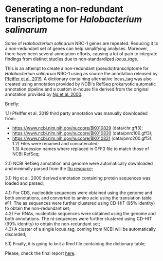 # Generating a non-redundant transcriptome for _Halobacterium salinarum_

Some of _Halobacterium salinarum_ NRC-1 genes are repeated. Reducing it to a non-redundant set of genes can help simplifying analyses. Moreover, there have been several annotation efforts, causing a lot of pain to integrate findings from distinct studies due to non-standardized _locus_tags_.

This is an attempt to create a non-redundant (pseudo)transcriptome for _Halobacterium salinarum_ NRC-1 using as source the annotation released by [Pfeiffer et al. 2019](https://www.ncbi.nlm.nih.gov/pmc/articles/PMC6624760/). A dictionary containing alternative locus_tag was also created using annotation provided by NCBI's RefSeq prokaryotic automatic annotation pipeline and a custom in-house file derived from the original annotation provided by [Ng et al. 2000](https://www.ncbi.nlm.nih.gov/pmc/articles/PMC17314/).

Briefly:  

1.1) Pfeiffer et al. 2019 third party annotation was manually downloaded from:  
  * https://www.ncbi.nlm.nih.gov/nuccore/BK010829 (data/chr.gff3);
  * https://www.ncbi.nlm.nih.gov/nuccore/BK010830 (data/pnrc100.gff3);
  * https://www.ncbi.nlm.nih.gov/nuccore/BK010831 (data/pnrc200.gff3).  
1.2) Files were renamed and concatenated;  
1.3) Accession names where replaced in GFF3 file to match those of NCBI RefSeq;  

2.1) NCBI RefSeq annotation and genome were automatically downloaded and minimally parsed from the [ftp resource](https://ftp.ncbi.nlm.nih.gov/genomes/all/GCF/000/006/805/GCF_000006805.1_ASM680v1/);  

3.1) Ng et al. 2000 derived annotation containing protein sequences was loaded and parsed;  

4.1) For CDS, nucleotide sequences were obtained using the genome and both annotations, and converted to amino acid using the translation table #11. The aa sequences were further clustered using CD-HIT (95% identity) to obtain the non-redundant set;  
4.2) For RNAs, nucleotide sequences were obtained using the genome and both annotations. The nt sequences were further clustered using CD-HIT (99% identity) to obtain the non-redundant set;  
4.3) A cluster of a single locus_tag, coming from NCBI will be automatically discarded;  

5.1) Finally, it is going to knit a Rmd file containing the dictionary table;  

Please, check the final report [here](https://alanlorenzetti.github.io/halo_nr_tx/index.html).  